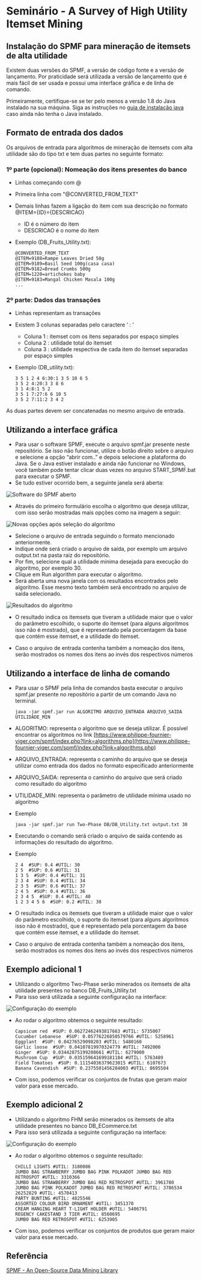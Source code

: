 # Seminário - A Survey of High Utility Itemset Mining

## Instalação do SPMF para mineração de itemsets de alta utilidade

Existem duas versões do SPMF, a versão de código fonte e a versão de lançamento. Por praticidade será utilizada a versão de lançamento que é mais fácil de ser usada e possui uma interface gráfica e de linha de comando.

Primeiramente, certifique-se se ter pelo menos a versão 1.8 do Java instalado na sua máquina. Siga as instruções no [guia de instalação java](https://www.java.com/pt-BR/download/help/download_options_pt-br.html) caso ainda não tenha o Java instalado.

## Formato de entrada dos dados

Os arquivos de entrada para algoritmos de mineração de itemsets com alta utilidade são do tipo txt e tem duas partes no seguinte formato:

### 1º parte (opcional): Nomeação dos itens presentes do banco

- Linhas começando com @
- Primeira linha com "@CONVERTED_FROM_TEXT"
- Demais linhas fazem a ligação do item com sua descrição no formato @ITEM={ID}={DESCRICAO}
    - ID é o número do item
    - DESCRICAO é o nome do item
- Exemplo (DB_Fruits_Utility.txt):

    ```
    @CONVERTED_FROM_TEXT
    @ITEM=9188=Rampe Leaves Dried 50g
    @ITEM=9189=Basil Seed 100g(casa casa)
    @ITEM=9182=Bread Crumbs 500g
    @ITEM=1220=artichokes baby
    @ITEM=9183=Mangal Chicken Masala 100g
    ...
    ```

### 2º parte: Dados das transações

- Linhas representam as transações
- Existem 3 colunas separadas pelo caractere ‘ : ’
    - Coluna 1 : itemset com os itens separados por espaço simples
    - Coluna 2 : utilidade total do itemset
    - Coluna 3 : utilidade respectiva de cada item do itemset separadas por espaço simples

- Exemplo (DB_utility.txt):
    
    ```
    3 5 1 2 4 6:30:1 3 5 10 6 5
    3 5 2 4:20:3 3 8 6
    3 1 4:8:1 5 2
    3 5 1 7:27:6 6 10 5
    3 5 2 7:11:2 3 4 2
    ```
    

As duas partes devem ser concatenadas no mesmo arquivo de entrada.

## Utilizando a interface gráfica

- Para usar o software SPMF, execute o arquivo spmf.jar presente neste repositório. Se isso não funcionar, utilize o botão direito sobre o arquivo e selecione a opção “abrir com..” e depois selecione a plataforma do Java. Se o Java estiver instalado e ainda não funcionar no Windows, você também pode tentar clicar duas vezes no arquivo START_SPMF.bat para executar o SPMF.
- Se tudo estiver ocorrido bem, a seguinte janela será aberta:

![Software do SPMF aberto](imagens/spmf0.png)

- Através do primeiro formulário escolha o algoritmo que deseja utilizar, com isso serão mostradas mais opções como na imagem a seguir:

![Novas opções após seleção do algoritmo](imagens/spmf1.png)

- Selecione o arquivo de entrada seguindo o formato mencionado anteriormente.
- Indique onde será criado o arquivo de saída, por exemplo um arquivo output.txt na pasta raiz do repositório.
- Por fim, selecione qual a utilidade mínima desejada para execução do algoritmo, por exemplo 30.
- Clique em Run algorithm para executar o algoritmo.
- Será aberta uma nova janela com os resultados encontrados pelo algoritmo. Esse mesmo texto também será encontrado no arquivo de saída selecionado.

![Resultados do algoritmo](imagens/output.png)

- O resultado indica os itemsets que tiveram a utilidade maior que o valor do parâmetro escolhido, o suporte do itemset (para alguns algoritmos isso não é mostrado), que é representado pela porcentagem da base que contém esse itemset, e a utilidade do itemset.

- Caso o arquivo de entrada contenha também a nomeação dos itens, serão mostrados os nomes dos itens ao invés dos respectivos números

## Utilizando a interface de linha de comando

- Para usar o SPMF pela linha de comandos basta executar o arquivo spmf.jar presente no repositório a partir de um comando Java no terminal.
    ```
    java -jar spmf.jar run ALGORITMO ARQUIVO_ENTRADA ARQUIVO_SAIDA UTILIDADE_MIN
    ```
- ALGORITMO: representa o algoritmo que se deseja utilizar. É possível encontrar os algoritmos no link [https://www.philippe-fournier-viger.com/spmf/index.php?link=algorithms.php](https://www.philippe-fournier-viger.com/spmf/index.php?link=algorithms.php)
- ARQUIVO_ENTRADA: representa o caminho do arquivo que se deseja utilizar como entrada dos dados no formato especificado anteriormente
- ARQUIVO_SAIDA: representa o caminho do arquivo que será criado como resultado do algoritmo
- UTILIDADE_MIN: representa o parâmetro de utilidade mínima usado no algoritmo
- Exemplo
    
    ```
    java -jar spmf.jar run Two-Phase DB/DB_Utility.txt output.txt 30
    ```
    
- Executando o comando será criado o arquivo de saída contendo as informações do resultado do algoritmo.
- Exemplo
    
    ```
    2 4  #SUP: 0.4 #UTIL: 30
    2 5  #SUP: 0.6 #UTIL: 31
    1 3 5  #SUP: 0.4 #UTIL: 31
    2 3 4  #SUP: 0.4 #UTIL: 34
    2 3 5  #SUP: 0.6 #UTIL: 37
    2 4 5  #SUP: 0.4 #UTIL: 36
    2 3 4 5  #SUP: 0.4 #UTIL: 40
    1 2 3 4 5 6  #SUP: 0.2 #UTIL: 30
    ```
    
- O resultado indica os itemsets que tiveram a utilidade maior que o valor do parâmetro escolhido, o suporte do itemset (para alguns algoritmos isso não é mostrado), que é representado pela porcentagem da base que contém esse itemset, e a utilidade do itemset.

- Caso o arquivo de entrada contenha também a nomeação dos itens, serão mostrados os nomes dos itens ao invés dos respectivos números

## Exemplo adicional 1

- Utilizando o algoritmo Two-Phase serão minerados os itemsets de alta utilidade presentes no banco DB_Fruits_Utility.txt
- Para isso será utilizada a seguinte configuração na interface:

![Configuração do exemplo](imagens/spmf2.png)

- Ao rodar o algoritmo obtemos o seguinte resultado:

    ```
    Capsicum red  #SUP: 0.06272462493817663 #UTIL: 5735007
    Cucumber Lebanese  #SUP: 0.05776226850579766 #UTIL: 5258961
    Eggplant  #SUP: 0.04276529098203 #UTIL: 5480160
    Garlic loose  #SUP: 0.04107819970324779 #UTIL: 7492000
    Ginger  #SUP: 0.03442875199208661 #UTIL: 6279000
    Mushroom Cup  #SUP: 0.035159641699181184 #UTIL: 5763489
    Field Tomatoes  #SUP: 0.11154036379623015 #UTIL: 6107673
    Banana Cavendish  #SUP: 0.2375501456284003 #UTIL: 8695504
    ```

- Com isso, podemos verificar os conjuntos de frutas que geram maior valor para esse mercado.

## Exemplo adicional 2

- Utilizando o algoritmo FHM serão minerados os itemsets de alta utilidade presentes no banco DB_ECommerce.txt
- Para isso será utilizada a seguinte configuração na interface:

![Configuração do exemplo](imagens/spmf3.png)

- Ao rodar o algoritmo obtemos o seguinte resultado:

    ```
    CHILLI LIGHTS #UTIL: 3180086
    JUMBO BAG STRAWBERRY JUMBO BAG PINK POLKADOT JUMBO BAG RED RETROSPOT #UTIL: 3310366
    JUMBO BAG STRAWBERRY JUMBO BAG RED RETROSPOT #UTIL: 3961780
    JUMBO BAG PINK POLKADOT JUMBO BAG RED RETROSPOT #UTIL: 3786534
    26252829 #UTIL: 4570413
    PARTY BUNTING #UTIL: 4825546
    ASSORTED COLOUR BIRD ORNAMENT #UTIL: 3451370
    CREAM HANGING HEART T-LIGHT HOLDER #UTIL: 5406791
    REGENCY CAKESTAND 3 TIER #UTIL: 8560695
    JUMBO BAG RED RETROSPOT #UTIL: 6253905
    ```

- Com isso, podemos verificar os conjuntos de produtos que geram maior valor para esse mercado.

## Referência

[SPMF - An Open-Source Data Mining Library](https://www.philippe-fournier-viger.com/spmf/index.php)
